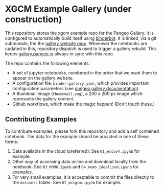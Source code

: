 # XGCM Example Gallery (under construction)

This repository stores the xgcm example repo for the Pangeo Gallery.
It is configured to automatically build itself using
[binderbot](https://github.com/pangeo-gallery/binderbot).
It is linked, via a git submodule, the the
[gallery website repo](https://github.com/pangeo-gallery/pangeo-gallery).
Whenever the notebooks are updated in this, repository
dispatch is used to trigger a gallery rebuild. This keeps
[gallery.pangeo.io](http://gallery.pangeo.io) always in sync with this repo.

The repo contains the following elements:

- A set of jupyter notebooks, numbered in the order that we want them to
  appear on the gallery website.
- A configuration file, `binder-gallery.yaml`, which provides important
  configuration parameters (see [pangeo gallery documentation](http://gallery.pangeo.io)).
- A thumbnail image (`thumbnail.png`), a 200 x 200 px image which represents
  the gallery content.
- Github workflows, which make the magic happen! (Don't touch these.)

## Contributing Examples

To contribute examples, please fork this repository and add a self contained notebook. The data for the example should be provided in one of these forms:

1. Data available in the cloud (preferred): See `01_eccov4.ipynb` for example.
2. Other way of accessing data online and download locally from the notebook: See `03_MOM6.ipynb` and `04_nemo_idealized.ipynb` for examples.
3. For very small examples, it is acceptable to commit the files directly to the `datasets` folder: See `02_mitgcm.ipynb` for example.

